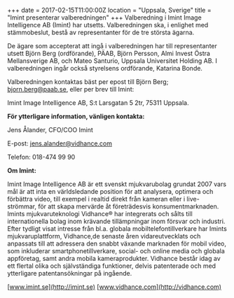 +++
date = 2017-02-15T11:00:00Z
location = "Uppsala, Sverige"
title = "Imint presenterar valberedningen"
+++
Valberedning i Imint Image Intelligence AB (Imint) har utsetts. Valberedningen ska, i enlighet med stämmobeslut, bestå av representanter för de tre största ägarna.<!--more-->

De ägare som accepterat att ingå i valberedningen har till representanter utsett Björn Berg (ordförande), PÄAB, Björn Persson, Almi Invest Östra Mellansverige AB, och Mateo Santurio, Uppsala Universitet Holding AB. I valberedningen ingår också styrelsens ordförande, Katarina Bonde.

Valberedningen kontaktas bäst per epost till Björn Berg; bjorn.berg@paab.se, eller per brev till Imint:

Imint Image Intelligence AB, S:t Larsgatan 5 2tr, 75311 Uppsala.

**För ytterligare information, vänligen kontakta:**

Jens Ålander, CFO/COO Imint

E-post: jens.alander@vidhance.com

Telefon: 018-474 99 90

**Om Imint:**

Imint Image Intelligence AB är ett svenskt mjukvarubolag grundat 2007 vars mål är att inta en världsledande position för att analysera, optimera och förbättra video, till exempel i realtid direkt från kameran eller i live-strömmar, för att skapa mervärde åt företrädesvis konsumentmarknaden. Imints mjukvaruteknologi Vidhance® har integrerats och sålts till internationella bolag inom krävande tillämpningar inom försvar och industri. Efter tydligt visat intresse från bl.a. globala mobiltelefontillverkare har Imints mjukvaruplattform, Vidhance,de senaste åren vidareutvecklats och anpassats till att adressera den snabbt växande marknaden för mobil video, som inkluderar smartphonetillverkare, social- och online media och globala appföretag, samt andra mobila kameraprodukter. Vidhance består idag av ett flertal olika och självständiga funktioner, delvis patenterade och med ytterligare patentansökningar på ingående.

[www.imint.se](http://imint.se) [www.vidhance.com](http://vidhance.com)
